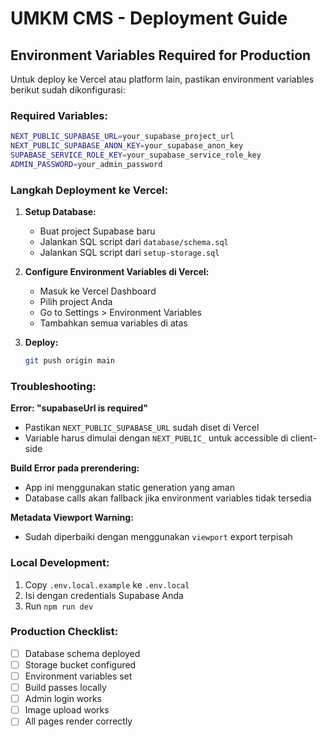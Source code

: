 # UMKM CMS - Deployment Guide

## Environment Variables Required for Production

Untuk deploy ke Vercel atau platform lain, pastikan environment variables berikut sudah dikonfigurasi:

### Required Variables:

```bash
NEXT_PUBLIC_SUPABASE_URL=your_supabase_project_url
NEXT_PUBLIC_SUPABASE_ANON_KEY=your_supabase_anon_key
SUPABASE_SERVICE_ROLE_KEY=your_supabase_service_role_key
ADMIN_PASSWORD=your_admin_password
```

### Langkah Deployment ke Vercel:

1. **Setup Database:**

   - Buat project Supabase baru
   - Jalankan SQL script dari `database/schema.sql`
   - Jalankan SQL script dari `setup-storage.sql`

2. **Configure Environment Variables di Vercel:**

   - Masuk ke Vercel Dashboard
   - Pilih project Anda
   - Go to Settings > Environment Variables
   - Tambahkan semua variables di atas

3. **Deploy:**
   ```bash
   git push origin main
   ```

### Troubleshooting:

**Error: "supabaseUrl is required"**

- Pastikan `NEXT_PUBLIC_SUPABASE_URL` sudah diset di Vercel
- Variable harus dimulai dengan `NEXT_PUBLIC_` untuk accessible di client-side

**Build Error pada prerendering:**

- App ini menggunakan static generation yang aman
- Database calls akan fallback jika environment variables tidak tersedia

**Metadata Viewport Warning:**

- Sudah diperbaiki dengan menggunakan `viewport` export terpisah

### Local Development:

1. Copy `.env.local.example` ke `.env.local`
2. Isi dengan credentials Supabase Anda
3. Run `npm run dev`

### Production Checklist:

- [ ] Database schema deployed
- [ ] Storage bucket configured
- [ ] Environment variables set
- [ ] Build passes locally
- [ ] Admin login works
- [ ] Image upload works
- [ ] All pages render correctly
